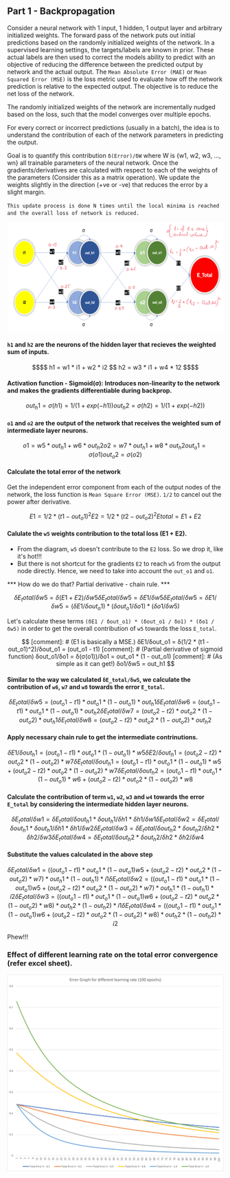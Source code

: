 ## Part 1 - Backpropagation

Consider a neural network with 1 input, 1 hidden, 1 output layer and arbitrary initialized weights.
The forward pass of the network puts out initial predictions based on the randomly initialized weights of the network.
In a supervised learning settings, the targets/labels are known in prior. These actual labels are then used to correct the models ability to predict with an objective of reducing the difference between the predicted output by network and the actual output. The `Mean Absolute Error (MAE)` or `Mean Squared Error (MSE)` is the loss metric used to evaluate how off the network prediction is relative to the expected output. 
The objective is to reduce the net loss of the network. 

The randomly initialized weights of the network are incrementally nudged based on the loss, such that the model converges over multiple epochs.

For every correct or incorrect predictions (usually in a batch), the idea is to understand the contribution of each of the network parameters in predicting the output. 

Goal is to quantify this contribution
`δ(Error)/δW` where W is {w1, w2, w3, ..., wn} all trainable parameters of the neural network.
Once the gradients/derivatives are calculated with respect to each of the weights of the parameters (Consider this as a matrix operation). We update the weights slightly in the direction (+ve or -ve) that reduces the error by a slight margin.

`This update process is done N times until the local minima is reached and the overall loss of network is reduced.`


![image info](images/nn.png)

#### `h1` and `h2` are the neurons of the hidden layer that recieves the weighted sum of inputs.
```math
$$
h1 = w1 * i1 + w2 * i2
$$
h2 = w3 * i1 + w4 * 12
$$
```

#### Activation function - Sigmoid(σ): Introduces non-linearity to the network and makes the gradients differentiable during backprop.
```math
out_h1 = σ(h1) = 1 / (1 + exp(-h1))
out_h2 = σ(h2) = 1 / (1 + exp(-h2))
```

#### `o1` and `o2` are the output of the network that receives the weighted sum of intermediate layer neurons.
```math
o1 = w5 * out_h1 + w6 * out_h2
o2 = w7 * out_h1 + w8 * out_h2
out_o1 = σ(o1)
out_o2 = σ(o2)
```

#### Calculate the total error of the network
Get the independent error component from each of the output nodes of the network, the loss function is `Mean Square Error (MSE)`. `1/2` to cancel out the power after derivative.
```math
E1 = 1/2 * (t1 - out_o1)^2
E2 = 1/2 * (t2 - out_o2)^2
E total = E1 + E2
```


#### Calulate the `w5` weights contribution to the total loss (E1 + E2).

-   From the diagram, `w5` doesn't contribute to the `E2` loss. So we drop it, like it's hot!!!
-   But there is not shortcut for the gradients `E2` to reach `w5` from the output node directly. Hence, we need to take into account the `out_o1` and `o1`.

*** How do we do that? Partial derivative - chain rule. ***

```math
δE_total/δw5 = δ(E1 + E2)/δw5
δE_total/δw5 = δE1/δw5
δE_total/δw5 = δE1/δw5 = (δE1 / δout_o1) * (δout_o1 / δo1) * (δo1 / δw5)
```

Let's calculate these terms `(δE1 / δout_o1) * (δout_o1 / δo1) * (δo1 / δw5)` in order to get the overall contribution of `w5` towards the loss `E_total`.

```math

[comment]: # (E1 is basically a MSE.)
δE1/δout_o1 = δ(1/2 * (t1 - out_o1)^2)/δout_o1 = (out_o1 - t1)

[comment]: # (Partial derivative of sigmoid function)
δout_o1/δo1 = δ(σ(o1))/δo1 = out_o1 * (1 - out_o1)

[comment]: # (As simple as it can get!)
δo1/δw5 = out_h1

```

#### Similar to the way we calculated `δE_total/δw5`, we calculate the contribution of `w6`, `w7` and `w8` towards the error `E_total`.
```math
δE_total/δw5 = (out_o1 - t1) * out_o1 * (1 - out_o1) * out_h1
δE_total/δw6 = (out_o1 - t1) * out_o1 * (1 - out_o1) * out_h2
δE_total/δw7 = (out_o2 - t2) * out_o2 * (1 - out_o2) * out_h1
δE_total/δw8 = (out_o2 - t2) * out_o2 * (1 - out_o2) * out_h2	
```

#### Apply necessary chain rule to get the intermediate contrinutions.
```math
δE1/δout_h1 = (out_o1 - t1) * out_o1 * (1 - out_o1) * w5
δE2/δout_h1 = (out_o2 - t2) * out_o2 * (1 - out_o2) * w7
δE_total/δout_h1 = (out_o1 - t1) * out_o1 * (1 -out_o1) * w5 + (out_o2 - t2) * out_o2 * (1 - out_o2) * w7
δE_total/δout_h2 = (out_o1 - t1) * out_o1 * (1 -out_o1) * w6 + (out_o2 - t2) * out_o2 * (1 - out_o2) * w8		
```																	
#### Calculate the contribution of term `w1`, `w2`, `w3` and `w4` towards the error `E_total` by considering the intermediate hidden layer neurons.
```math
δE_total/δw1 = δE_total/δout_h1 * δout_h1/δh1 * δh1/δw1
δE_total/δw2 = δE_total/δout_h1 * δout_h1/δh1 * δh1/δw2
δE_total/δw3 = δE_total/δout_h2 * δout_h2/δh2 * δh2/δw3																				
δE_total/δw4 = δE_total/δout_h2 * δout_h2/δh2 * δh2/δw4																				
```

#### Substitute the values calculated in the above step
```math
δE_total/δw1 = ((out_o1 - t1) * out_o1 * (1 - out_o1) w5 + (out_o2 - t2) * out_o2 * (1 - out_o2) * w7) * out_h1 * (1 - out_h1) * i1
δE_total/δw2 = ((out_o1 - t1) * out_o1 * (1 - out_o1) w5 + (out_o2 - t2) * out_o2 * (1 - out_o2) * w7) * out_h1 * (1 - out_h1) * i2
δE_total/δw3 = ((out_o1 - t1) * out_o1 * (1 - out_o1) w6 + (out_o2 - t2) * out_o2 * (1 - out_o2) * w8) * out_h2 * (1 - out_h2) * i1
δE_total/δw4 = ((out_o1 - t1) * out_o1 * (1 - out_o1) w6 + (out_o2 - t2) * out_o2 * (1 - out_o2) * w8) * out_h2 * (1 - out_h2) * i2
```

Phew!!!

### Effect of different learning rate on the total error convergence (refer excel sheet).


<img src="images/learning_rate.png" alt="drawing" width="1024"/>
